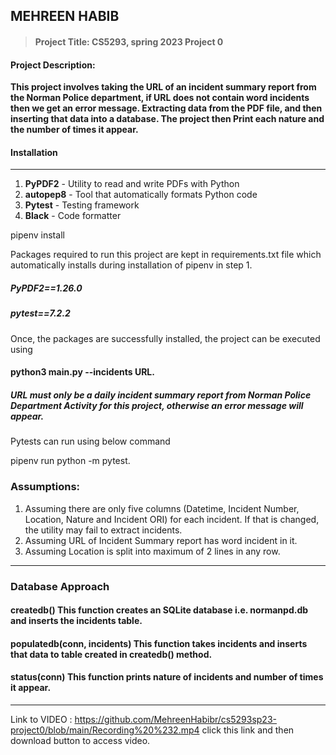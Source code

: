**MEHREEN HABIB**
---------
> #### Project Title: CS5293, spring 2023 Project 0
#### Project Description:
 **This project involves taking the URL of an incident summary report from the Norman Police department, if URL does not contain word incidents then we get an error message. Extracting data from the PDF file, and then inserting that data into a database. 
 The project then Print each nature and the number of times it appear.**
 
 #### Installation
  ****
   1. **PyPDF2** - Utility to read and write PDFs with Python
   2. **autopep8** - Tool that automatically formats Python code 
  3. **Pytest** - Testing framework
 4. **Black** - Code formatter

pipenv install

Packages required to run this project are kept in requirements.txt file which automatically installs during installation of pipenv in step 1.

##### PyPDF2==1.26.0


##### pytest==7.2.2

Once, the packages are successfully installed, the project can be executed using

#### python3 main.py --incidents URL.
##### URL must only be a daily incident summary report from Norman Police Department Activity for this project, otherwise an error message will appear.
Pytests can run using below command

pipenv run python -m pytest.
### Assumptions:
1. Assuming there are only five columns (Datetime, Incident Number, Location, Nature and Incident ORI) for each incident. If that is changed, the utility may fail to extract incidents.
2. Assuming URL of Incident Summary report has word incident in it.
3. Assuming Location is split into maximum of 2 lines in any row.
****
### Database Approach
#### **createdb()** This function creates an SQLite database i.e. normanpd.db and inserts the incidents table.
 #### **populatedb(conn, incidents)** This function takes incidents and inserts that data to table created in createdb() method.
 #### **status(conn)** This function prints nature of incidents and number of times it appear.
 ****

Link to VIDEO : https://github.com/MehreenHabibr/cs5293sp23-project0/blob/main/Recording%20%232.mp4
click this link and then download button to access video.
